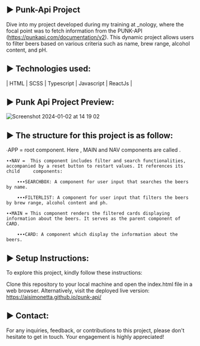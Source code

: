 ► Punk-Api Project
---

Dive into my project developed during my training at _nology, where the focal point was to fetch information from the PUNK-API (https://punkapi.com/documentation/v2). This dynamic project allows users to filter beers based on various criteria such as name, brew range, alcohol content, and pH.

► Technologies used:
---

| HTML | SCSS | Typescript | Javascript | ReactJs |

► Punk Api Project Preview:
---

![Screenshot 2024-01-02 at 14 19 02](https://github.com/AISimonetta/punk-api/assets/122782260/d2e18d76-eac0-4c69-aab1-dd2a24576ddc)

► The structure for this project is as follow:
---

  ∙APP = root component. Here , MAIN and NAV components are called .
  
    ∙∙NAV =  This component includes filter and search functionalities, accompanied by a reset button to restart values. It references its child     components:
      
        ∙∙∙SEARCHBOX: A component for user input that searches the beers by name.
        
        ∙∙∙FILTERLIST: A component for user input that filters the beers by brew range, alcohol content and ph.
        
    ∙∙MAIN = This component renders the filtered cards displaying information about the beers. It serves as the parent component of CARD.
    
        ∙∙∙CARD: A component which display the information about the beers.

► Setup Instructions:
---

To explore this project, kindly follow these instructions:

Clone this repository to your local machine and open the index.html file in a web browser. Alternatively, visit the deployed live version: https://aisimonetta.github.io/punk-api/

► Contact:
---

For any inquiries, feedback, or contributions to this project, please don't hesitate to get in touch. Your engagement is highly appreciated!
